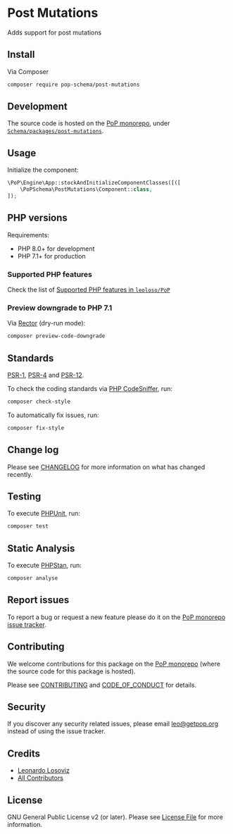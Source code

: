 # Post Mutations

<!--
[![Build Status][ico-travis]][link-travis]
[![Quality Score][ico-code-quality]][link-code-quality]
[![Software License][ico-license]](LICENSE.md)
[![Latest Version on Packagist][ico-version]][link-packagist]
[![Coverage Status][ico-scrutinizer]][link-scrutinizer]
[![Total Downloads][ico-downloads]][link-downloads]
-->

Adds support for post mutations

## Install

Via Composer

``` bash
composer require pop-schema/post-mutations
```

## Development

The source code is hosted on the [PoP monorepo](https://github.com/leoloso/PoP), under [`Schema/packages/post-mutations`](https://github.com/leoloso/PoP/tree/master/layers/Schema/packages/post-mutations).

## Usage

Initialize the component:

``` php
\PoP\Engine\App::stockAndInitializeComponentClasses([([
    \PoPSchema\PostMutations\Component::class,
]);
```

## PHP versions

Requirements:

- PHP 8.0+ for development
- PHP 7.1+ for production

### Supported PHP features

Check the list of [Supported PHP features in `leoloso/PoP`](https://github.com/leoloso/PoP/blob/master/docs/supported-php-features.md)

### Preview downgrade to PHP 7.1

Via [Rector](https://github.com/rectorphp/rector) (dry-run mode):

```bash
composer preview-code-downgrade
```

## Standards

[PSR-1](https://www.php-fig.org/psr/psr-1), [PSR-4](https://www.php-fig.org/psr/psr-4) and [PSR-12](https://www.php-fig.org/psr/psr-12).

To check the coding standards via [PHP CodeSniffer](https://github.com/squizlabs/PHP_CodeSniffer), run:

``` bash
composer check-style
```

To automatically fix issues, run:

``` bash
composer fix-style
```

## Change log

Please see [CHANGELOG](CHANGELOG.md) for more information on what has changed recently.

## Testing

To execute [PHPUnit](https://phpunit.de/), run:

``` bash
composer test
```

## Static Analysis

To execute [PHPStan](https://github.com/phpstan/phpstan), run:

``` bash
composer analyse
```

## Report issues

To report a bug or request a new feature please do it on the [PoP monorepo issue tracker](https://github.com/leoloso/PoP/issues).

## Contributing

We welcome contributions for this package on the [PoP monorepo](https://github.com/leoloso/PoP) (where the source code for this package is hosted).

Please see [CONTRIBUTING](CONTRIBUTING.md) and [CODE_OF_CONDUCT](CODE_OF_CONDUCT.md) for details.

## Security

If you discover any security related issues, please email leo@getpop.org instead of using the issue tracker.

## Credits

- [Leonardo Losoviz][link-author]
- [All Contributors][link-contributors]

## License

GNU General Public License v2 (or later). Please see [License File](LICENSE.md) for more information.

[ico-version]: https://img.shields.io/packagist/v/pop-schema/post-mutations.svg?style=flat-square
[ico-license]: https://img.shields.io/badge/license-GPLv2-brightgreen.svg?style=flat-square
[ico-travis]: https://img.shields.io/travis/pop-schema/post-mutations/master.svg?style=flat-square
[ico-scrutinizer]: https://img.shields.io/scrutinizer/coverage/g/pop-schema/post-mutations.svg?style=flat-square
[ico-code-quality]: https://img.shields.io/scrutinizer/g/pop-schema/post-mutations.svg?style=flat-square
[ico-downloads]: https://img.shields.io/packagist/dt/pop-schema/post-mutations.svg?style=flat-square

[link-packagist]: https://packagist.org/packages/pop-schema/post-mutations
[link-travis]: https://travis-ci.org/pop-schema/post-mutations
[link-scrutinizer]: https://scrutinizer-ci.com/g/pop-schema/post-mutations/code-structure
[link-code-quality]: https://scrutinizer-ci.com/g/pop-schema/post-mutations
[link-downloads]: https://packagist.org/packages/pop-schema/post-mutations
[link-author]: https://github.com/leoloso
[link-contributors]: ../../../../../../contributors
